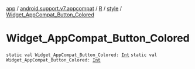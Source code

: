 [app](../../../index.md) / [android.support.v7.appcompat](../../index.md) / [R](../index.md) / [style](index.md) / [Widget_AppCompat_Button_Colored](.)

# Widget_AppCompat_Button_Colored

`static val Widget_AppCompat_Button_Colored: `[`Int`](https://kotlinlang.org/api/latest/jvm/stdlib/kotlin/-int/index.html)
`static val Widget_AppCompat_Button_Colored: `[`Int`](https://kotlinlang.org/api/latest/jvm/stdlib/kotlin/-int/index.html)
